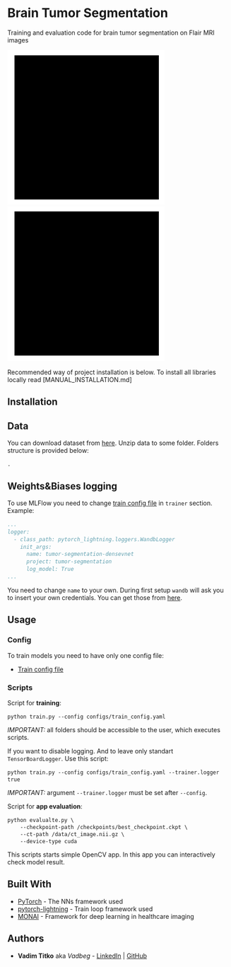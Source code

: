 # Brain Tumor Segmentation

Training and evaluation code for brain tumor segmentation on Flair MRI images

![tumor_seg_example1](images/tumor_seg_example1.gif)
![tumor_seg_example2](images/tumor_seg_example2.gif)

Recommended way of project installation is below. 
To install all libraries locally read [MANUAL_INSTALLATION.md]

## Installation


## Data

You can download dataset from [here](https://www.kaggle.com/dschettler8845/brats-2021-task1). 
Unzip data to some folder. Folders structure is provided below:

```
.
```


## Weights&Biases logging

To use MLFlow you need to change [train config file](configs/train_config.yaml) in `trainer` section. Example:
```yaml
...
logger:
  - class_path: pytorch_lightning.loggers.WandbLogger
    init_args:
      name: tumor-segmentation-densevnet
      project: tumor-segmentation
      log_model: True
...
```

You need to change `name` to your own. During first setup `wandb` will ask you to insert your own credentials. 
You can get those from [here](https://wandb.ai/settings).

## Usage

### Config

To train models you need to have only one config file:
 * [Train config file](configs/train_config.yaml)

### Scripts

Script for **training**:

```
python train.py --config configs/train_config.yaml
```
*IMPORTANT:* all folders should be accessible to the user, which executes scripts.

If you want to disable logging. And to leave only standart `TensorBoardLogger`. Use this script:
```
python train.py --config configs/train_config.yaml --trainer.logger true
```
*IMPORTANT:* argument `--trainer.logger` must be set after `--config`.


Script for **app evaluation**:

```
python evalualte.py \
    --checkpoint-path /checkpoints/best_checkpoint.ckpt \
    --ct-path /data/ct_image.nii.gz \
    --device-type cuda
```

This scripts starts simple OpenCV app. In this app you can interactively check model result.


## Built With

* [PyTorch](https://pytorch.org) - The NNs framework used
* [pytorch-lightning](https://www.pytorchlightning.ai) - Train loop framework used
* [MONAI](https://github.com/Project-MONAI/MONAI) - Framework for deep learning in healthcare imaging

## Authors

* **Vadim Titko** aka *Vadbeg* -
[LinkedIn](https://www.linkedin.com/in/vadtitko/) |
[GitHub](https://github.com/Vadbeg/PythonHomework/commits?author=Vadbeg)



